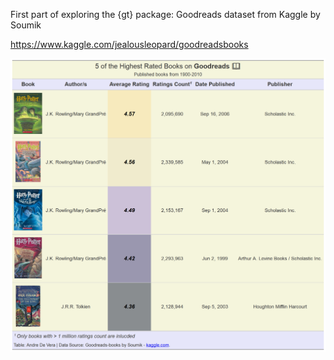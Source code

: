 First part of exploring the {gt} package: Goodreads dataset from Kaggle by Soumik

https://www.kaggle.com/jealousleopard/goodreadsbooks

![](output/books_gt.png)
